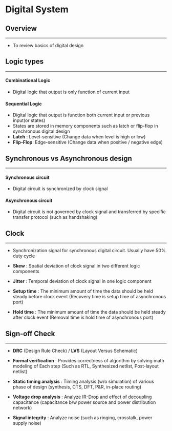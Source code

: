 # Digital System

## Overview
***
- To review basics of digital design

## Logic types
***

#### **Combinational Logic**
 
- Digital logic that output is only function of current input

#### **Sequential Logic**

- Digital logic that output is function both current input or previous input(or states)
- States are stored in memory components such as latch or flip-flop in synchronous digital design
- **Latch** : Level-sensitive (Change data when level is high or low)
- **Flip-Flop**: Edge-sensitive (Change data when positive / negative edge)

## **Synchronous vs Asynchronous design**
***

#### **Synchronous circuit**
- Digital circuit is synchronized by clock signal

#### **Asynchronous circuit** 
- Digital circuit is not governed by clock signal and transferred by specific transfer protocol (such as handshaking)

## **Clock**
***

- Synchronization signal for synchronous digital circuit. Usually have 50% duty cycle

- **Skew** : Spatial deviation of clock signal in two different logic components

- **Jitter** : Temporal deviation of clock signal in one logic component

- **Setup time** : The minimum amount of time the data should be held steady before clock event  (Recovery time is setup time of asynchronous port)

- **Hold time** : The minimum amount of time the data should be held steady after clock event (Removal time is hold time of asynchronous port)

## **Sign-off Check**
***

- **DRC** (Design Rule Check) / **LVS** (Layout Versus Schematic)

- **Formal verification** : Provides correctness of algorithm by solving math modeling of Each step (Such as RTL, Synthesized netlist, Post-layout netlist)

- **Static timing analysis** : Timing analysis (w/o simulation) of various phase of design (synthesis, CTS, DFT, P&R, in-place routing)

- **Voltage drop analysis** : Analyze IR-Drop and effect of decoupling capacitance (capacitance b/w power source and power distribution network)

- **Signal integrity** : Analyze noise (such as ringing, crosstalk, power supply noise)